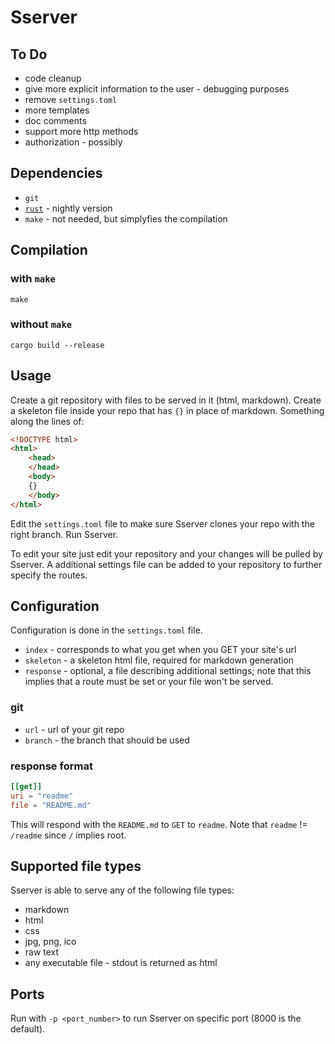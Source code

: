 # Sserver

## To Do
+ code cleanup
+ give more explicit information to the user - debugging purposes
+ remove `settings.toml`
+ more templates
+ doc comments
+ support more http methods
+ authorization - possibly

## Dependencies
+ `git`
+ [`rust`](https://www.rust-lang.org/tools/install) - nightly version
+ `make` - not needed, but simplyfies the compilation

## Compilation
### with `make`
```shell
make
```
### without `make`
```shell
cargo build --release
```

## Usage
Create a git repository with files to be served in it (html, markdown).
Create a skeleton file inside your repo that has `{}` in place of markdown.
Something along the lines of:
```html
<!DOCTYPE html>
<html>
	<head>
	</head>
	<body>
	{}
	</body>
</html>
```
Edit the `settings.toml` file to make sure Sserver clones your repo with the right branch.
Run Sserver.

To edit your site just edit your repository and your changes will be pulled by Sserver.
A additional settings file can be added to your repository to further specify the routes.

## Configuration
Configuration is done in the `settings.toml` file.
+ `index` - corresponds to what you get when you GET your site's url
+ `skeleton` - a skeleton html file, required for markdown generation
+ `response` - optional, a file describing additional settings; note that this implies that a route must be set or your file won't be served.
### git
+ `url` - url of your git repo
+ `branch` - the branch that should be used
### response format
```toml
[[get]]
uri = "readme"
file = "README.md"
```
This will respond with the `README.md` to `GET` to `readme`.
Note that `readme` != `/readme` since `/` implies root.

## Supported file types
Sserver is able to serve any of the following file types:
+ markdown
+ html
+ css
+ jpg, png, ico
+ raw text
+ any executable file - stdout is returned as html

## Ports
Run with `-p <port_number>` to run Sserver on specific port (8000 is the default).
